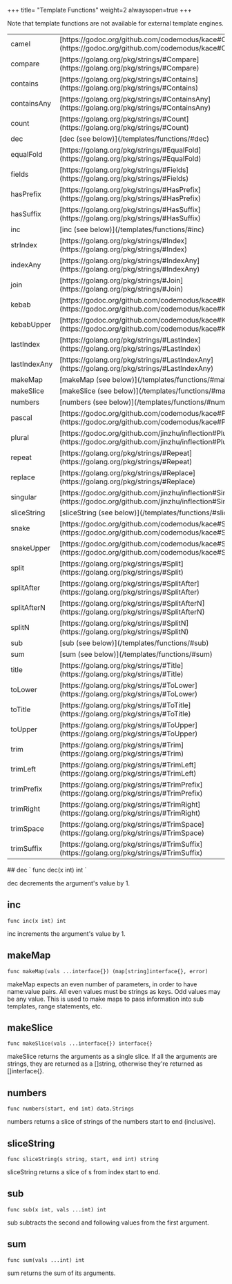 +++
title= "Template Functions"
weight=2
alwaysopen=true
+++

Note that template functions are not available for external template engines.

<!-- {{{gocog
package main

import (
	"fmt"
	"os"
	"os/exec"
	"regexp"
	"strings"
)

var (
	stringsPkg = regexp.MustCompile(`"(.*?)".*?(strings\.(.*))$`)
	kacePkg    = regexp.MustCompile(`"(.*?)".*?(kace\.(.*))`)
	localFunc  = regexp.MustCompile(`"(.*?)".*?[a-zA-Z0-9_]+$`)
)

func main() {
	c := exec.Command("go", "doc", "-u", "github.com/episub/gnorm/environ.FuncMap")
	b, err := c.CombinedOutput()
	if err != nil {
		fmt.Println(err)
		os.Exit(1)
	}

	fmt.Println("<table>")

	var locals []string
	s := string(b)
	// strip off the first line about funcmap itself
	lines := strings.Split(s, "\n")[1:]
	for _, s := range lines {
		if len(s) == 0 {
			continue
		}
		if len(s) == 1 {
			break
		}
		// trim the trailing comma and indentation
		s := strings.TrimSpace(s[:len(s)-1])
		switch {
		case stringsPkg.MatchString(s):
			s = stringsPkg.ReplaceAllString(s, `<tr><td>$1</td><td>[https://golang.org/pkg/strings/#$3](https://golang.org/pkg/strings/#$3)</td></tr>`)

		case kacePkg.MatchString(s):
			s = kacePkg.ReplaceAllString(s, `<tr><td>$1</td><td>[https://godoc.org/github.com/codemodus/kace#$3](https://godoc.org/github.com/codemodus/kace#$3)</td></tr>`)
		case localFunc.MatchString(s):
			name := localFunc.ReplaceAllString(s, "$1")
			locals = append(locals, name)
			lowername := strings.ToLower(name)
			s = fmt.Sprintf("<tr><td>%s</td><td>[%s (see below)](/templates/functions/#%s)</td></tr>", name, name, lowername)
		}
		fmt.Println(s)
	}
	fmt.Println("</table>")

	for _, s := range locals {
		fmt.Println("##", s)
		c := exec.Command("go", "doc", "-u", "github.com/episub/gnorm/environ."+s)
		b, err := c.CombinedOutput()
		if err != nil {
			fmt.Println(err)
			os.Exit(1)
		}
		s := strings.TrimSpace(string(b))
		vals := strings.Split(s, "\n")
		fmt.Println("`", vals[0], "`")
		fmt.Println()
		for _, s := range vals[1:] {
			fmt.Println(strings.TrimSpace(s))
		}
	}
}
gocog}}} -->
<table>
<tr><td>camel</td><td>[https://godoc.org/github.com/codemodus/kace#Camel](https://godoc.org/github.com/codemodus/kace#Camel)</td></tr>
<tr><td>compare</td><td>[https://golang.org/pkg/strings/#Compare](https://golang.org/pkg/strings/#Compare)</td></tr>
<tr><td>contains</td><td>[https://golang.org/pkg/strings/#Contains](https://golang.org/pkg/strings/#Contains)</td></tr>
<tr><td>containsAny</td><td>[https://golang.org/pkg/strings/#ContainsAny](https://golang.org/pkg/strings/#ContainsAny)</td></tr>
<tr><td>count</td><td>[https://golang.org/pkg/strings/#Count](https://golang.org/pkg/strings/#Count)</td></tr>
<tr><td>dec</td><td>[dec (see below)](/templates/functions/#dec)</td></tr>
<tr><td>equalFold</td><td>[https://golang.org/pkg/strings/#EqualFold](https://golang.org/pkg/strings/#EqualFold)</td></tr>
<tr><td>fields</td><td>[https://golang.org/pkg/strings/#Fields](https://golang.org/pkg/strings/#Fields)</td></tr>
<tr><td>hasPrefix</td><td>[https://golang.org/pkg/strings/#HasPrefix](https://golang.org/pkg/strings/#HasPrefix)</td></tr>
<tr><td>hasSuffix</td><td>[https://golang.org/pkg/strings/#HasSuffix](https://golang.org/pkg/strings/#HasSuffix)</td></tr>
<tr><td>inc</td><td>[inc (see below)](/templates/functions/#inc)</td></tr>
<tr><td>strIndex</td><td>[https://golang.org/pkg/strings/#Index](https://golang.org/pkg/strings/#Index)</td></tr>
<tr><td>indexAny</td><td>[https://golang.org/pkg/strings/#IndexAny](https://golang.org/pkg/strings/#IndexAny)</td></tr>
<tr><td>join</td><td>[https://golang.org/pkg/strings/#Join](https://golang.org/pkg/strings/#Join)</td></tr>
<tr><td>kebab</td><td>[https://godoc.org/github.com/codemodus/kace#Kebab](https://godoc.org/github.com/codemodus/kace#Kebab)</td></tr>
<tr><td>kebabUpper</td><td>[https://godoc.org/github.com/codemodus/kace#KebabUpper](https://godoc.org/github.com/codemodus/kace#KebabUpper)</td></tr>
<tr><td>lastIndex</td><td>[https://golang.org/pkg/strings/#LastIndex](https://golang.org/pkg/strings/#LastIndex)</td></tr>
<tr><td>lastIndexAny</td><td>[https://golang.org/pkg/strings/#LastIndexAny](https://golang.org/pkg/strings/#LastIndexAny)</td></tr>
<tr><td>makeMap</td><td>[makeMap (see below)](/templates/functions/#makemap)</td></tr>
<tr><td>makeSlice</td><td>[makeSlice (see below)](/templates/functions/#makeslice)</td></tr>
<tr><td>numbers</td><td>[numbers (see below)](/templates/functions/#numbers)</td></tr>
<tr><td>pascal</td><td>[https://godoc.org/github.com/codemodus/kace#Pascal](https://godoc.org/github.com/codemodus/kace#Pascal)</td></tr>
<tr><td>plural</td><td>[https://godoc.org/github.com/jinzhu/inflection#Plural](https://godoc.org/github.com/jinzhu/inflection#Plural)</td></tr>
<tr><td>repeat</td><td>[https://golang.org/pkg/strings/#Repeat](https://golang.org/pkg/strings/#Repeat)</td></tr>
<tr><td>replace</td><td>[https://golang.org/pkg/strings/#Replace](https://golang.org/pkg/strings/#Replace)</td></tr>
<tr><td>singular</td><td>[https://godoc.org/github.com/jinzhu/inflection#Singular](https://godoc.org/github.com/jinzhu/inflection#Singular)</td></tr>
<tr><td>sliceString</td><td>[sliceString (see below)](/templates/functions/#slicestring)</td></tr>
<tr><td>snake</td><td>[https://godoc.org/github.com/codemodus/kace#Snake](https://godoc.org/github.com/codemodus/kace#Snake)</td></tr>
<tr><td>snakeUpper</td><td>[https://godoc.org/github.com/codemodus/kace#SnakeUpper](https://godoc.org/github.com/codemodus/kace#SnakeUpper)</td></tr>
<tr><td>split</td><td>[https://golang.org/pkg/strings/#Split](https://golang.org/pkg/strings/#Split)</td></tr>
<tr><td>splitAfter</td><td>[https://golang.org/pkg/strings/#SplitAfter](https://golang.org/pkg/strings/#SplitAfter)</td></tr>
<tr><td>splitAfterN</td><td>[https://golang.org/pkg/strings/#SplitAfterN](https://golang.org/pkg/strings/#SplitAfterN)</td></tr>
<tr><td>splitN</td><td>[https://golang.org/pkg/strings/#SplitN](https://golang.org/pkg/strings/#SplitN)</td></tr>
<tr><td>sub</td><td>[sub (see below)](/templates/functions/#sub)</td></tr>
<tr><td>sum</td><td>[sum (see below)](/templates/functions/#sum)</td></tr>
<tr><td>title</td><td>[https://golang.org/pkg/strings/#Title](https://golang.org/pkg/strings/#Title)</td></tr>
<tr><td>toLower</td><td>[https://golang.org/pkg/strings/#ToLower](https://golang.org/pkg/strings/#ToLower)</td></tr>
<tr><td>toTitle</td><td>[https://golang.org/pkg/strings/#ToTitle](https://golang.org/pkg/strings/#ToTitle)</td></tr>
<tr><td>toUpper</td><td>[https://golang.org/pkg/strings/#ToUpper](https://golang.org/pkg/strings/#ToUpper)</td></tr>
<tr><td>trim</td><td>[https://golang.org/pkg/strings/#Trim](https://golang.org/pkg/strings/#Trim)</td></tr>
<tr><td>trimLeft</td><td>[https://golang.org/pkg/strings/#TrimLeft](https://golang.org/pkg/strings/#TrimLeft)</td></tr>
<tr><td>trimPrefix</td><td>[https://golang.org/pkg/strings/#TrimPrefix](https://golang.org/pkg/strings/#TrimPrefix)</td></tr>
<tr><td>trimRight</td><td>[https://golang.org/pkg/strings/#TrimRight](https://golang.org/pkg/strings/#TrimRight)</td></tr>
<tr><td>trimSpace</td><td>[https://golang.org/pkg/strings/#TrimSpace](https://golang.org/pkg/strings/#TrimSpace)</td></tr>
<tr><td>trimSuffix</td><td>[https://golang.org/pkg/strings/#TrimSuffix](https://golang.org/pkg/strings/#TrimSuffix)</td></tr>
</table>
## dec
` func dec(x int) int `

dec decrements the argument's value by 1.
## inc
` func inc(x int) int `

inc increments the argument's value by 1.
## makeMap
` func makeMap(vals ...interface{}) (map[string]interface{}, error) `

makeMap expects an even number of parameters, in order to have name:value
pairs. All even values must be strings as keys. Odd values may be any value.
This is used to make maps to pass information into sub templates, range
statements, etc.
## makeSlice
` func makeSlice(vals ...interface{}) interface{} `

makeSlice returns the arguments as a single slice. If all the arguments are
strings, they are returned as a []string, otherwise they're returned as
[]interface{}.
## numbers
` func numbers(start, end int) data.Strings `

numbers returns a slice of strings of the numbers start to end (inclusive).
## sliceString
` func sliceString(s string, start, end int) string `

sliceString returns a slice of s from index start to end.
## sub
` func sub(x int, vals ...int) int `

sub subtracts the second and following values from the first argument.
## sum
` func sum(vals ...int) int `

sum returns the sum of its arguments.
<!-- {{{end}}} -->
